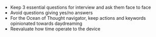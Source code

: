 - Keep 3 essential questions for interview and ask them face to face
- Avoid questions giving yes/no answers
- For the Ocean of Thought navigator, keep actions and keywords opinionated towards daydreaming
- Reevaluate how time operate to the device